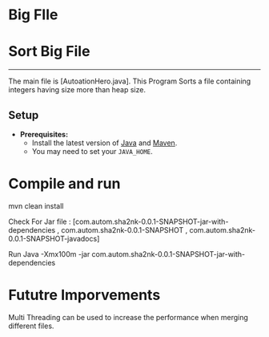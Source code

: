 # Big FIle


 Sort Big File
==============================================================


--------------

The main file is [AutoationHero.java]. This Program Sorts a file containing integers having size more than heap size.


Setup
-----


* **Prerequisites:**
    * Install the latest version of [Java](https://java.com) and [Maven](https://maven.apache.org/download.html).
    * You may need to set your `JAVA_HOME`.


# Compile and run
mvn clean install


Check For Jar file : [com.autom.sha2nk-0.0.1-SNAPSHOT-jar-with-dependencies , com.autom.sha2nk-0.0.1-SNAPSHOT , com.autom.sha2nk-0.0.1-SNAPSHOT-javadocs]


Run Java -Xmx100m -jar com.autom.sha2nk-0.0.1-SNAPSHOT-jar-with-dependencies


# Fututre Imporvements
Multi Threading can be used to increase the performance when merging different files.
